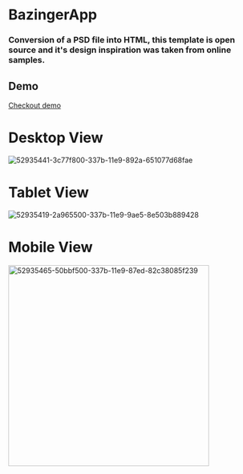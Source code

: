# BazingerApp

###  Conversion of a PSD file into HTML, this template is open source and it's design inspiration was taken from online samples.

## Demo
[Checkout demo](https://appstree-io.github.io/BazingerApp)

# Desktop View
![52935441-3c77f800-337b-11e9-892a-651077d68fae](https://user-images.githubusercontent.com/47558086/53077346-99a6b180-3513-11e9-9644-c222059c112c.png)

# Tablet View
![52935419-2a965500-337b-11e9-9ae5-8e503b889428](https://user-images.githubusercontent.com/47558086/53077344-99a6b180-3513-11e9-9074-b039d3ba040d.png)

# Mobile View

<img width="400" alt="52935465-50bbf500-337b-11e9-87ed-82c38085f239" src="https://user-images.githubusercontent.com/47558086/53077391-b6db8000-3513-11e9-9f6f-c023443ec945.png">

